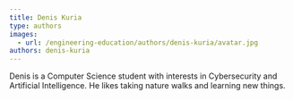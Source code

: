 ```yaml
---
title: Denis Kuria
type: authors
images:
  - url: /engineering-education/authors/denis-kuria/avatar.jpg
authors: denis-kuria
---
```

Denis is a Computer Science student with interests in Cybersecurity and Artificial Intelligence. He likes taking nature walks and learning new things.
